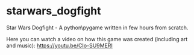 # starwars_dogfight
Star Wars Dogfight - A python\pygame written in few hours from scratch.

Here you can watch a video on how this game was created (including art and music):
https://youtu.be/CIo-SU9MERI
